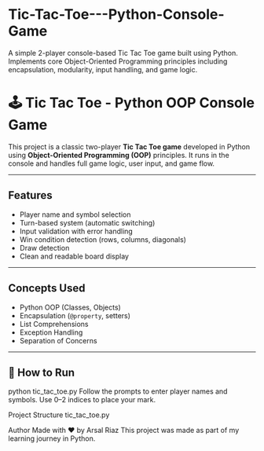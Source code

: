 # Tic-Tac-Toe---Python-Console-Game
A simple 2-player console-based Tic Tac Toe game built using Python.  Implements core Object-Oriented Programming principles including encapsulation, modularity, input handling, and game logic.


# 🕹️ Tic Tac Toe - Python OOP Console Game

This project is a classic two-player **Tic Tac Toe game** developed in Python using **Object-Oriented Programming (OOP)** principles. It runs in the console and handles full game logic, user input, and game flow.

---

## Features

- Player name and symbol selection
- Turn-based system (automatic switching)
- Input validation with error handling
- Win condition detection (rows, columns, diagonals)
- Draw detection
- Clean and readable board display

---

## Concepts Used

- Python OOP (Classes, Objects)
- Encapsulation (`@property`, setters)
- List Comprehensions
- Exception Handling
- Separation of Concerns

---

## 🚀 How to Run

python tic_tac_toe.py
Follow the prompts to enter player names and symbols. Use 0–2 indices to place your mark.

Project Structure
tic_tac_toe.py

Author
Made with ❤️ by Arsal Riaz
This project was made as part of my learning journey in Python.
